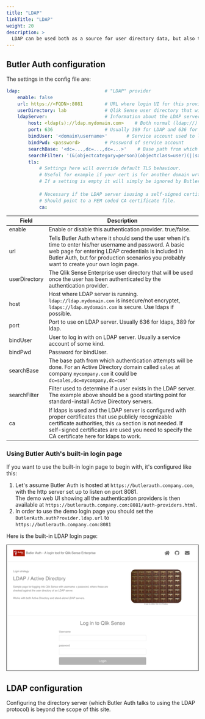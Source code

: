 ```yaml
---
title: "LDAP"
linkTitle: "LDAP"
weight: 20
description: >
  LDAP can be used both as a source for user directory data, but also to authenticate users.
---
```

## Butler Auth configuration

The settings in the config file are:

```yaml
ldap:                               # "LDAP" provider
    enable: false
    url: https://<FQDN>:8081        # URL where login UI for this provider is available
    userDirectory: lab              # Qlik Sense user directory that will be used for the authenticated user
    ldapServer:                     # Information about the LDAP server to authenticate against
        host: <ldap(s)://ldap.mydomain.com>    # Both normal (ldap://) and secure (ldaps://) LDAP is supported
        port: 636                   # Usually 389 for LDAP and 636 for LDAPS
        bindUser: '<domain\username>'       # Service account used to log into the LDAP server
        bindPwd: <password>         # Password of service account
        searchBase: '<dc=...,dc=...,dc=...>'    # Base path from which authentication attempts will start
        searchFilter: '(&(objectcategory=person)(objectclass=user)(|(samaccountname={{username}})(mail={{username}})))' # Filter used to get info about users in LDAP server
        tls: 
            # Settings here will override default TLS behaviour. 
            # Useful for example if your cert is for another domain wrt the host name of the LDAP server.
            # If a setting is empty it will simply be ignored by Butler Auth.

            # Necessary if the LDAP server isusing a self-signed certificate
            # Should point to a PEM coded CA certificate file.
            ca: 
```

| Field | Description |
|-|-|
| enable | Enable or disable this authentication provider. true/false. |
| url | Tells Butler Auth where it should send the user when it's time to enter his/her username and password. A basic web page for entering LDAP credentials is included in Butler Auth, but for production scenarios you probably want to create your own login page. |
| userDirectory | The Qlik Sense Enterprise user directory that will be used once the user has been authenticated by the authentication provider. |
| host | Host where LDAP server is running. `ldap://ldap.mydomain.com` is insecure/not encryptet, `ldaps://ldap.mydomain.com` is secure. Use ldaps if possible.
| port | Port to use on LDAP server. Usually 636 for ldaps, 389 for ldap. |
| bindUser | User to log in with on LDAP server. Usually a service account of some kind. |
| bindPwd | Password for bindUser. |
| searchBase | The base path from which authentication attempts will be done. For an Active Directory domain called `sales` at company `mycompany.com` it could be `dc=sales,dc=mycompany,dc=com'` |
| searchFilter | Filter used to determine if a user exists in the LDAP server. The example above should be a good starting point for standard-install Active Directory servers. |
| ca | If ldaps is used and the LDAP server is configured with proper certificates that use publicly recognizable certificate authorities, this `ca` section is not needed. If self-signed certificates are used you need to specify the CA certificate here for ldaps to work.  |

### Using Butler Auth's built-in login page

If you want to use the built-in login page to begin with, it's configured like this:

1. Let's assume Butler Auth is hosted at `https://butlerauth.company.com`, with the http server set up to listen on port 8081.  
The demo web UI showing all the authentication providers is then available at `https://butlerauth.company.com:8081/auth-providers.html`.
2. In order to use the demo login page you should set the `ButlerAuth.authProvider.ldap.url` to `https://butlerauth.company.com:8081`

Here is the built-in LDAP login page:

![LDAP demo login page](butlerauth-ldap-loginpage.png "LDAP demo login page")

## LDAP configuration

Configuring the directory server (which Butler Auth talks to using the LDAP protocol) is beyond the scope of this site.
